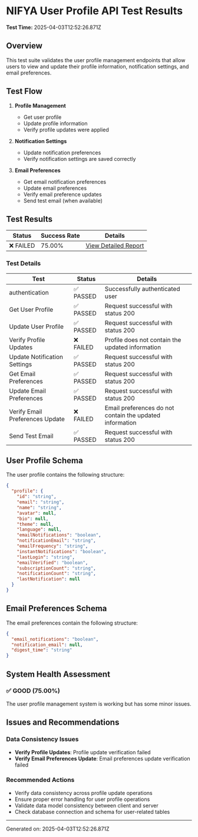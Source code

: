 # NIFYA User Profile API Test Results

**Test Time:** 2025-04-03T12:52:26.871Z

## Overview

This test suite validates the user profile management endpoints that allow users to view and update their profile information, notification settings, and email preferences.

## Test Flow

1. **Profile Management** 
   - Get user profile
   - Update profile information
   - Verify profile updates were applied

2. **Notification Settings**
   - Update notification preferences
   - Verify notification settings are saved correctly

3. **Email Preferences**
   - Get email notification preferences
   - Update email preferences
   - Verify email preference updates
   - Send test email (when available)

## Test Results

| Status | Success Rate | Details |
|--------|--------------|---------|
| ❌ FAILED | 75.00% | [View Detailed Report](user-profile-test-2025-04-03T12-52-26.864Z.md) |

### Test Details

| Test | Status | Details |
|------|--------|---------|
| authentication | ✅ PASSED | Successfully authenticated user |
| Get User Profile | ✅ PASSED | Request successful with status 200 |
| Update User Profile | ✅ PASSED | Request successful with status 200 |
| Verify Profile Updates | ❌ FAILED | Profile does not contain the updated information |
| Update Notification Settings | ✅ PASSED | Request successful with status 200 |
| Get Email Preferences | ✅ PASSED | Request successful with status 200 |
| Update Email Preferences | ✅ PASSED | Request successful with status 200 |
| Verify Email Preferences Update | ❌ FAILED | Email preferences do not contain the updated information |
| Send Test Email | ✅ PASSED | Request successful with status 200 |

## User Profile Schema

The user profile contains the following structure:
```json
{
  "profile": {
    "id": "string",
    "email": "string",
    "name": "string",
    "avatar": null,
    "bio": null,
    "theme": null,
    "language": null,
    "emailNotifications": "boolean",
    "notificationEmail": "string",
    "emailFrequency": "string",
    "instantNotifications": "boolean",
    "lastLogin": "string",
    "emailVerified": "boolean",
    "subscriptionCount": "string",
    "notificationCount": "string",
    "lastNotification": null
  }
}
```

## Email Preferences Schema

The email preferences contain the following structure:
```json
{
  "email_notifications": "boolean",
  "notification_email": null,
  "digest_time": "string"
}
```

## System Health Assessment

### ✅ GOOD (75.00%)
The user profile management system is working but has some minor issues.

## Issues and Recommendations

### Data Consistency Issues
- **Verify Profile Updates**: Profile update verification failed
- **Verify Email Preferences Update**: Email preferences update verification failed

### Recommended Actions
- Verify data consistency across profile update operations
- Ensure proper error handling for user profile operations
- Validate data model consistency between client and server
- Check database connection and schema for user-related tables

---
Generated on: 2025-04-03T12:52:26.871Z
